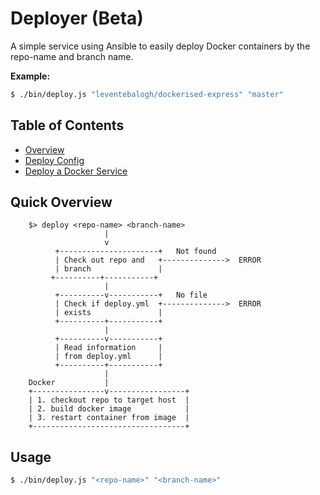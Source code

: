 # Deployer (Beta)

A simple service using Ansible to easily deploy Docker containers by the repo-name and branch name.

**Example:**
```bash
$ ./bin/deploy.js "leventebalogh/dockerised-express" "master"
```

## Table of Contents
- [Overview](./docs/overview.md)
- [Deploy Config](./docs/deploy-config.md)
- [Deploy a Docker Service](./docs/deploy-a-docker-service.md)

## Quick Overview
```
    $> deploy <repo-name> <branch-name>
                     |
                     v
          +----------------------+   Not found
          | Check out repo and   +-------------->  ERROR
          | branch               |
         +----------+-----------+
                     |
          +----------v-----------+   No file
          | Check if deploy.yml  +-------------->  ERROR
          | exists               |
          +----------+-----------+
                     |
          +----------v-----------+
          | Read information     |
          | from deploy.yml      |
          +----------+-----------+
                     |
    Docker           |
    +----------------v-----------------+
    | 1. checkout repo to target host  |
    | 2. build docker image            |
    | 3. restart container from image  |
    +----------------------------------+
```


## Usage
```bash
$ ./bin/deploy.js "<repo-name>" "<branch-name>"
```
